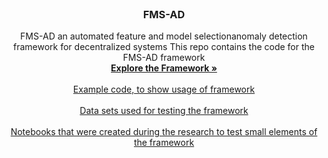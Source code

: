 <!--
*** Thanks for checking out the Best-README-Template. If you have a suggestion
*** that would make this better, please fork the repo and create a pull request
*** or simply open an issue with the tag "enhancement".
*** Thanks again! Now go create something AMAZING! :D
***
***
***
*** To avoid retyping too much info. Do a search and replace for the following:
*** github_username, repo_name, twitter_handle, email, project_title, project_description
-->



<!-- PROJECT SHIELDS -->
<!--
*** I'm using markdown "reference style" links for readability.
*** Reference links are enclosed in brackets [ ] instead of parentheses ( ).
*** See the bottom of this document for the declaration of the reference variables
*** for contributors-url, forks-url, etc. This is an optional, concise syntax you may use.
*** https://www.markdownguide.org/basic-syntax/#reference-style-links
-->


<!-- PROJECT LOGO -->
<br />
<p>
  <a href="https://github.com/ole_2252/FMS-AD">
  </a>

  <h3 align="center">FMS-AD</h3>

  <p align="center">
    FMS-AD an automated feature and model selectionanomaly detection framework for decentralized systems
    This repo contains the code for the FMS-AD framework
    <br />
    <a href="https://github.com/ole2252/FMS-AD/blob/main/Framework.py"><strong>Explore the Framework »</strong></a>
    <br />
    <br />
    <a href="https://github.com/ole2252/FMS-AD/blob/main/example.ipynb">Example code, to show usage of framework</a>
  <br /><br />
    <a href="https://github.com/ole2252/FMS-AD/tree/main/data">Data sets used for testing the framework</a>
  <br /><br />
    <a href="https://github.com/ole2252/FMS-AD/tree/main/test_code">Notebooks that were created during the research to test small elements of the framework</a>

  

  </p>
</p>
